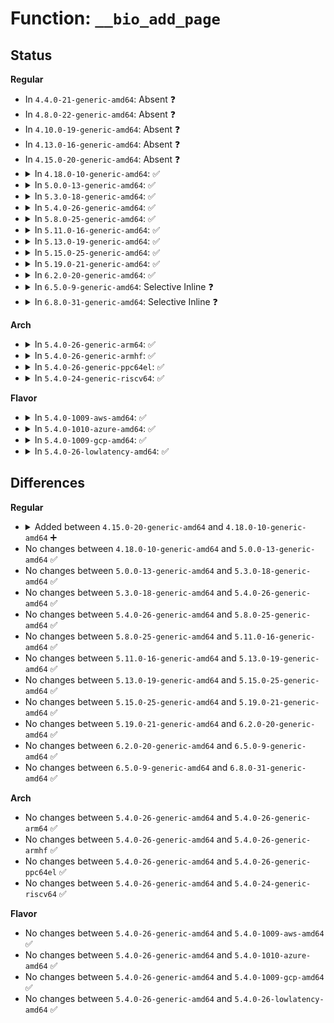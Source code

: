 # Function: <code>__bio_add_page</code>

## Status
<b>Regular</b>
<ul>
<li>
In <code>4.4.0-21-generic-amd64</code>: Absent ❓
</li>
<li>
In <code>4.8.0-22-generic-amd64</code>: Absent ❓
</li>
<li>
In <code>4.10.0-19-generic-amd64</code>: Absent ❓
</li>
<li>
In <code>4.13.0-16-generic-amd64</code>: Absent ❓
</li>
<li>
In <code>4.15.0-20-generic-amd64</code>: Absent ❓
</li>
<li>
<details>
<summary>In <code>4.18.0-10-generic-amd64</code>: ✅</summary>

```c
void __bio_add_page(struct bio * bio, struct page * page, unsigned int len, unsigned int off)
```

```json
{
  "name": "__bio_add_page",
  "collision_type": "Unique Global",
  "inline_type": "No",
  "funcs": [
    {
      "addr": 18446744071583534400,
      "name": "__bio_add_page",
      "external": true,
      "loc": "block/bio.c:866",
      "file": "block/bio.c",
      "inline": "seen, unknown",
      "caller_inline": [],
      "caller_func": [
        "fs/iomap.c:iomap_dio_zero",
        "block/bio.c:bio_add_page"
      ]
    }
  ],
  "symbols": [
    {
      "addr": 18446744071583534400,
      "name": "__bio_add_page",
      "section": ".text",
      "bind": "STB_GLOBAL",
      "size": 64
    }
  ]
}
```
</details>
</li>
<li>
<details>
<summary>In <code>5.0.0-13-generic-amd64</code>: ✅</summary>

```c
void __bio_add_page(struct bio * bio, struct page * page, unsigned int len, unsigned int off)
```

```json
{
  "name": "__bio_add_page",
  "collision_type": "Unique Global",
  "inline_type": "No",
  "funcs": [
    {
      "addr": 18446744071583657888,
      "name": "__bio_add_page",
      "external": true,
      "loc": "block/bio.c:792",
      "file": "block/bio.c",
      "inline": "seen, unknown",
      "caller_inline": [],
      "caller_func": [
        "fs/iomap.c:iomap_dio_zero",
        "fs/iomap.c:iomap_read_page_sync",
        "fs/iomap.c:iomap_readpage_actor",
        "block/bio.c:bio_add_page"
      ]
    }
  ],
  "symbols": [
    {
      "addr": 18446744071583657888,
      "name": "__bio_add_page",
      "section": ".text",
      "bind": "STB_GLOBAL",
      "size": 64
    }
  ]
}
```
</details>
</li>
<li>
<details>
<summary>In <code>5.3.0-18-generic-amd64</code>: ✅</summary>

```c
void __bio_add_page(struct bio * bio, struct page * page, unsigned int len, unsigned int off)
```

```json
{
  "name": "__bio_add_page",
  "collision_type": "Unique Global",
  "inline_type": "No",
  "funcs": [
    {
      "addr": 18446744071583844704,
      "name": "__bio_add_page",
      "external": true,
      "loc": "block/bio.c:795",
      "file": "block/bio.c",
      "inline": "seen, unknown",
      "caller_inline": [],
      "caller_func": [
        "fs/iomap/buffered-io.c:iomap_read_page_sync",
        "fs/iomap/direct-io.c:iomap_dio_zero",
        "block/bio.c:bio_iov_iter_get_pages",
        "block/bio.c:bio_add_page"
      ]
    }
  ],
  "symbols": [
    {
      "addr": 18446744071583844704,
      "name": "__bio_add_page",
      "section": ".text",
      "bind": "STB_GLOBAL",
      "size": 76
    }
  ]
}
```
</details>
</li>
<li>
<details>
<summary>In <code>5.4.0-26-generic-amd64</code>: ✅</summary>

```c
void __bio_add_page(struct bio * bio, struct page * page, unsigned int len, unsigned int off)
```

```json
{
  "name": "__bio_add_page",
  "collision_type": "Unique Global",
  "inline_type": "No",
  "funcs": [
    {
      "addr": 18446744071583950352,
      "name": "__bio_add_page",
      "external": true,
      "loc": "block/bio.c:831",
      "file": "block/bio.c",
      "inline": "seen, unknown",
      "caller_inline": [],
      "caller_func": [
        "fs/iomap/buffered-io.c:iomap_read_page_sync",
        "fs/iomap/direct-io.c:iomap_dio_zero",
        "block/bio.c:bio_iov_iter_get_pages",
        "block/bio.c:bio_add_page"
      ]
    }
  ],
  "symbols": [
    {
      "addr": 18446744071583950352,
      "name": "__bio_add_page",
      "section": ".text",
      "bind": "STB_GLOBAL",
      "size": 116
    }
  ]
}
```
</details>
</li>
<li>
<details>
<summary>In <code>5.8.0-25-generic-amd64</code>: ✅</summary>

```c
void __bio_add_page(struct bio * bio, struct page * page, unsigned int len, unsigned int off)
```

```json
{
  "name": "__bio_add_page",
  "collision_type": "Unique Global",
  "inline_type": "No",
  "funcs": [
    {
      "addr": 18446744071584340912,
      "name": "__bio_add_page",
      "external": true,
      "loc": "block/bio.c:903",
      "file": "block/bio.c",
      "inline": "seen, unknown",
      "caller_inline": [],
      "caller_func": [
        "fs/iomap/buffered-io.c:iomap_read_page_sync",
        "fs/iomap/direct-io.c:iomap_dio_zero",
        "block/bio.c:__bio_iov_iter_get_pages",
        "block/bio.c:bio_add_page"
      ]
    }
  ],
  "symbols": [
    {
      "addr": 18446744071584340912,
      "name": "__bio_add_page",
      "section": ".text",
      "bind": "STB_GLOBAL",
      "size": 116
    }
  ]
}
```
</details>
</li>
<li>
<details>
<summary>In <code>5.11.0-16-generic-amd64</code>: ✅</summary>

```c
void __bio_add_page(struct bio * bio, struct page * page, unsigned int len, unsigned int off)
```

```json
{
  "name": "__bio_add_page",
  "collision_type": "Unique Global",
  "inline_type": "No",
  "funcs": [
    {
      "addr": 18446744071584458544,
      "name": "__bio_add_page",
      "external": true,
      "loc": "block/bio.c:903",
      "file": "block/bio.c",
      "inline": "seen, unknown",
      "caller_inline": [],
      "caller_func": [
        "fs/iomap/buffered-io.c:iomap_read_page_sync",
        "fs/iomap/direct-io.c:iomap_dio_zero",
        "block/bio.c:__bio_iov_iter_get_pages",
        "block/bio.c:bio_add_page"
      ]
    }
  ],
  "symbols": [
    {
      "addr": 18446744071584458544,
      "name": "__bio_add_page",
      "section": ".text",
      "bind": "STB_GLOBAL",
      "size": 116
    }
  ]
}
```
</details>
</li>
<li>
<details>
<summary>In <code>5.13.0-19-generic-amd64</code>: ✅</summary>

```c
void __bio_add_page(struct bio * bio, struct page * page, unsigned int len, unsigned int off)
```

```json
{
  "name": "__bio_add_page",
  "collision_type": "Unique Global",
  "inline_type": "No",
  "funcs": [
    {
      "addr": 18446744071584493312,
      "name": "__bio_add_page",
      "external": true,
      "loc": "block/bio.c:892",
      "file": "block/bio.c",
      "inline": "seen, unknown",
      "caller_inline": [],
      "caller_func": [
        "fs/iomap/buffered-io.c:iomap_read_page_sync",
        "fs/iomap/direct-io.c:iomap_dio_zero",
        "block/bio.c:bio_add_page"
      ]
    }
  ],
  "symbols": [
    {
      "addr": 18446744071584493312,
      "name": "__bio_add_page",
      "section": ".text",
      "bind": "STB_GLOBAL",
      "size": 125
    }
  ]
}
```
</details>
</li>
<li>
<details>
<summary>In <code>5.15.0-25-generic-amd64</code>: ✅</summary>

```c
void __bio_add_page(struct bio * bio, struct page * page, unsigned int len, unsigned int off)
```

```json
{
  "name": "__bio_add_page",
  "collision_type": "Unique Global",
  "inline_type": "No",
  "funcs": [
    {
      "addr": 18446744071584899792,
      "name": "__bio_add_page",
      "external": true,
      "loc": "block/bio.c:975",
      "file": "block/bio.c",
      "inline": "seen, unknown",
      "caller_inline": [],
      "caller_func": [
        "fs/iomap/buffered-io.c:iomap_add_to_ioend",
        "fs/iomap/buffered-io.c:iomap_read_page_sync",
        "fs/iomap/buffered-io.c:iomap_readpage_iter",
        "fs/iomap/direct-io.c:iomap_dio_zero",
        "block/bio.c:__bio_iov_iter_get_pages",
        "block/bio.c:bio_add_page"
      ]
    }
  ],
  "symbols": [
    {
      "addr": 18446744071584899792,
      "name": "__bio_add_page",
      "section": ".text",
      "bind": "STB_GLOBAL",
      "size": 125
    }
  ]
}
```
</details>
</li>
<li>
<details>
<summary>In <code>5.19.0-21-generic-amd64</code>: ✅</summary>

```c
void __bio_add_page(struct bio * bio, struct page * page, unsigned int len, unsigned int off)
```

```json
{
  "name": "__bio_add_page",
  "collision_type": "Unique Global",
  "inline_type": "No",
  "funcs": [
    {
      "addr": 18446744071585599344,
      "name": "__bio_add_page",
      "external": true,
      "loc": "block/bio.c:1054",
      "file": "block/bio.c",
      "inline": "seen, unknown",
      "caller_inline": [],
      "caller_func": [
        "fs/iomap/direct-io.c:iomap_dio_zero",
        "block/bio.c:bio_iov_iter_get_pages",
        "block/bio.c:bio_add_folio"
      ]
    }
  ],
  "symbols": [
    {
      "addr": 18446744071585599344,
      "name": "__bio_add_page",
      "section": ".text",
      "bind": "STB_GLOBAL",
      "size": 205
    }
  ]
}
```
</details>
</li>
<li>
<details>
<summary>In <code>6.2.0-20-generic-amd64</code>: ✅</summary>

```c
void __bio_add_page(struct bio * bio, struct page * page, unsigned int len, unsigned int off)
```

```json
{
  "name": "__bio_add_page",
  "collision_type": "Unique Global",
  "inline_type": "No",
  "funcs": [
    {
      "addr": 18446744071586367312,
      "name": "__bio_add_page",
      "external": true,
      "loc": "block/bio.c:1109",
      "file": "block/bio.c",
      "inline": "seen, unknown",
      "caller_inline": [],
      "caller_func": [
        "fs/iomap/direct-io.c:iomap_dio_zero",
        "block/bio.c:__bio_iov_iter_get_pages",
        "block/bio.c:bio_add_folio"
      ]
    }
  ],
  "symbols": [
    {
      "addr": 18446744071586367312,
      "name": "__bio_add_page",
      "section": ".text",
      "bind": "STB_GLOBAL",
      "size": 96
    }
  ]
}
```
</details>
</li>
<li>
<details>
<summary>In <code>6.5.0-9-generic-amd64</code>: Selective Inline ❓</summary>

```c
void __bio_add_page(struct bio * bio, struct page * page, unsigned int len, unsigned int off)
```

```json
{
  "name": "__bio_add_page",
  "collision_type": "Unique Global",
  "inline_type": "Selective",
  "funcs": [
    {
      "addr": 18446744071586626276,
      "name": "__bio_add_page",
      "external": true,
      "loc": "block/bio.c:1071",
      "file": "block/bio.c",
      "inline": "not declared, inlined",
      "caller_inline": [
        "block/bio.c:bio_add_folio_nofail"
      ],
      "caller_func": [
        "mm/page_io.c:swap_readpage",
        "mm/page_io.c:swap_readpage_bdev_sync",
        "mm/page_io.c:__swap_writepage",
        "mm/page_io.c:swap_writepage_bdev_sync",
        "fs/buffer.c:submit_bh_wbc",
        "fs/iomap/direct-io.c:iomap_dio_zero",
        "fs/squashfs/block.c:squashfs_bio_read",
        "block/bio.c:__bio_iov_iter_get_pages",
        "block/bio.c:bio_add_page",
        "drivers/md/md.c:sync_page_io",
        "drivers/md/md.c:md_super_write"
      ]
    }
  ],
  "symbols": [
    {
      "addr": 18446744071586613968,
      "name": "__bio_add_page",
      "section": ".text",
      "bind": "STB_GLOBAL",
      "size": 89
    }
  ]
}
```
</details>
</li>
<li>
<details>
<summary>In <code>6.8.0-31-generic-amd64</code>: Selective Inline ❓</summary>

```c
void __bio_add_page(struct bio * bio, struct page * page, unsigned int len, unsigned int off)
```

```json
{
  "name": "__bio_add_page",
  "collision_type": "Unique Global",
  "inline_type": "Selective",
  "funcs": [
    {
      "addr": 18446744071586897796,
      "name": "__bio_add_page",
      "external": true,
      "loc": "block/bio.c:1072",
      "file": "block/bio.c",
      "inline": "not declared, inlined",
      "caller_inline": [
        "block/bio.c:bio_add_folio_nofail"
      ],
      "caller_func": [
        "fs/buffer.c:submit_bh_wbc",
        "fs/iomap/direct-io.c:iomap_dio_zero",
        "fs/squashfs/block.c:squashfs_bio_read",
        "block/bio.c:__bio_iov_iter_get_pages",
        "drivers/md/md.c:sync_page_io",
        "drivers/md/md.c:md_super_write"
      ]
    }
  ],
  "symbols": [
    {
      "addr": 18446744071586884032,
      "name": "__bio_add_page",
      "section": ".text",
      "bind": "STB_GLOBAL",
      "size": 89
    }
  ]
}
```
</details>
</li>
</ul>
<b>Arch</b>
<ul>
<li>
<details>
<summary>In <code>5.4.0-26-generic-arm64</code>: ✅</summary>

```c
void __bio_add_page(struct bio * bio, struct page * page, unsigned int len, unsigned int off)
```

```json
{
  "name": "__bio_add_page",
  "collision_type": "Unique Global",
  "inline_type": "No",
  "funcs": [
    {
      "addr": 18446603336495767112,
      "name": "__bio_add_page",
      "external": true,
      "loc": "block/bio.c:831",
      "file": "block/bio.c",
      "inline": "seen, unknown",
      "caller_inline": [],
      "caller_func": [
        "fs/iomap/buffered-io.c:iomap_read_page_sync",
        "fs/iomap/direct-io.c:iomap_dio_zero",
        "block/bio.c:bio_iov_iter_get_pages",
        "block/bio.c:bio_add_page"
      ]
    }
  ],
  "symbols": [
    {
      "addr": 18446603336495767112,
      "name": "__bio_add_page",
      "section": ".text",
      "bind": "STB_GLOBAL",
      "size": 204
    }
  ]
}
```
</details>
</li>
<li>
<details>
<summary>In <code>5.4.0-26-generic-armhf</code>: ✅</summary>

```c
void __bio_add_page(struct bio * bio, struct page * page, unsigned int len, unsigned int off)
```

```json
{
  "name": "__bio_add_page",
  "collision_type": "Unique Global",
  "inline_type": "No",
  "funcs": [
    {
      "addr": 3229119536,
      "name": "__bio_add_page",
      "external": true,
      "loc": "block/bio.c:831",
      "file": "block/bio.c",
      "inline": "seen, unknown",
      "caller_inline": [],
      "caller_func": [
        "fs/iomap/buffered-io.c:iomap_read_page_sync",
        "fs/iomap/direct-io.c:iomap_dio_zero",
        "block/bio.c:bio_iov_iter_get_pages",
        "block/bio.c:bio_add_page"
      ]
    }
  ],
  "symbols": [
    {
      "addr": 3229119536,
      "name": "__bio_add_page",
      "section": ".text",
      "bind": "STB_GLOBAL",
      "size": 280
    }
  ]
}
```
</details>
</li>
<li>
<details>
<summary>In <code>5.4.0-26-generic-ppc64el</code>: ✅</summary>

```c
void __bio_add_page(struct bio * bio, struct page * page, unsigned int len, unsigned int off)
```

```json
{
  "name": "__bio_add_page",
  "collision_type": "Unique Global",
  "inline_type": "No",
  "funcs": [
    {
      "addr": 13835058055289938544,
      "name": "__bio_add_page",
      "external": true,
      "loc": "block/bio.c:831",
      "file": "block/bio.c",
      "inline": "seen, unknown",
      "caller_inline": [],
      "caller_func": [
        "fs/iomap/buffered-io.c:iomap_read_page_sync",
        "fs/iomap/direct-io.c:iomap_dio_zero",
        "block/bio.c:bio_iov_iter_get_pages",
        "block/bio.c:bio_add_page"
      ]
    }
  ],
  "symbols": [
    {
      "addr": 13835058055289938544,
      "name": "__bio_add_page",
      "section": ".text",
      "bind": "STB_GLOBAL",
      "size": 248
    }
  ]
}
```
</details>
</li>
<li>
<details>
<summary>In <code>5.4.0-24-generic-riscv64</code>: ✅</summary>

```c
void __bio_add_page(struct bio * bio, struct page * page, unsigned int len, unsigned int off)
```

```json
{
  "name": "__bio_add_page",
  "collision_type": "Unique Global",
  "inline_type": "No",
  "funcs": [
    {
      "addr": 18446743936274913298,
      "name": "__bio_add_page",
      "external": true,
      "loc": "block/bio.c:831",
      "file": "block/bio.c",
      "inline": "seen, unknown",
      "caller_inline": [],
      "caller_func": [
        "fs/iomap/buffered-io.c:iomap_read_page_sync",
        "fs/iomap/direct-io.c:iomap_dio_zero",
        "block/bio.c:bio_iov_iter_get_pages",
        "block/bio.c:bio_add_page"
      ]
    }
  ],
  "symbols": [
    {
      "addr": 18446743936274913298,
      "name": "__bio_add_page",
      "section": ".text",
      "bind": "STB_GLOBAL",
      "size": 180
    }
  ]
}
```
</details>
</li>
</ul>
<b>Flavor</b>
<ul>
<li>
<details>
<summary>In <code>5.4.0-1009-aws-amd64</code>: ✅</summary>

```c
void __bio_add_page(struct bio * bio, struct page * page, unsigned int len, unsigned int off)
```

```json
{
  "name": "__bio_add_page",
  "collision_type": "Unique Global",
  "inline_type": "No",
  "funcs": [
    {
      "addr": 18446744071583919088,
      "name": "__bio_add_page",
      "external": true,
      "loc": "block/bio.c:831",
      "file": "block/bio.c",
      "inline": "seen, unknown",
      "caller_inline": [],
      "caller_func": [
        "fs/iomap/buffered-io.c:iomap_read_page_sync",
        "fs/iomap/direct-io.c:iomap_dio_zero",
        "block/bio.c:bio_iov_iter_get_pages",
        "block/bio.c:bio_add_page"
      ]
    }
  ],
  "symbols": [
    {
      "addr": 18446744071583919088,
      "name": "__bio_add_page",
      "section": ".text",
      "bind": "STB_GLOBAL",
      "size": 116
    }
  ]
}
```
</details>
</li>
<li>
<details>
<summary>In <code>5.4.0-1010-azure-amd64</code>: ✅</summary>

```c
void __bio_add_page(struct bio * bio, struct page * page, unsigned int len, unsigned int off)
```

```json
{
  "name": "__bio_add_page",
  "collision_type": "Unique Global",
  "inline_type": "No",
  "funcs": [
    {
      "addr": 18446744071583856048,
      "name": "__bio_add_page",
      "external": true,
      "loc": "block/bio.c:831",
      "file": "block/bio.c",
      "inline": "seen, unknown",
      "caller_inline": [],
      "caller_func": [
        "fs/iomap/buffered-io.c:iomap_read_page_sync",
        "fs/iomap/direct-io.c:iomap_dio_zero",
        "block/bio.c:bio_iov_iter_get_pages",
        "block/bio.c:bio_add_page"
      ]
    }
  ],
  "symbols": [
    {
      "addr": 18446744071583856048,
      "name": "__bio_add_page",
      "section": ".text",
      "bind": "STB_GLOBAL",
      "size": 116
    }
  ]
}
```
</details>
</li>
<li>
<details>
<summary>In <code>5.4.0-1009-gcp-amd64</code>: ✅</summary>

```c
void __bio_add_page(struct bio * bio, struct page * page, unsigned int len, unsigned int off)
```

```json
{
  "name": "__bio_add_page",
  "collision_type": "Unique Global",
  "inline_type": "No",
  "funcs": [
    {
      "addr": 18446744071583902848,
      "name": "__bio_add_page",
      "external": true,
      "loc": "block/bio.c:831",
      "file": "block/bio.c",
      "inline": "seen, unknown",
      "caller_inline": [],
      "caller_func": [
        "fs/iomap/buffered-io.c:iomap_read_page_sync",
        "fs/iomap/direct-io.c:iomap_dio_zero",
        "block/bio.c:bio_iov_iter_get_pages",
        "block/bio.c:bio_add_page"
      ]
    }
  ],
  "symbols": [
    {
      "addr": 18446744071583902848,
      "name": "__bio_add_page",
      "section": ".text",
      "bind": "STB_GLOBAL",
      "size": 116
    }
  ]
}
```
</details>
</li>
<li>
<details>
<summary>In <code>5.4.0-26-lowlatency-amd64</code>: ✅</summary>

```c
void __bio_add_page(struct bio * bio, struct page * page, unsigned int len, unsigned int off)
```

```json
{
  "name": "__bio_add_page",
  "collision_type": "Unique Global",
  "inline_type": "No",
  "funcs": [
    {
      "addr": 18446744071584004096,
      "name": "__bio_add_page",
      "external": true,
      "loc": "block/bio.c:831",
      "file": "block/bio.c",
      "inline": "seen, unknown",
      "caller_inline": [],
      "caller_func": [
        "fs/iomap/buffered-io.c:iomap_read_page_sync",
        "fs/iomap/direct-io.c:iomap_dio_zero",
        "block/bio.c:bio_iov_iter_get_pages",
        "block/bio.c:bio_add_page"
      ]
    }
  ],
  "symbols": [
    {
      "addr": 18446744071584004096,
      "name": "__bio_add_page",
      "section": ".text",
      "bind": "STB_GLOBAL",
      "size": 116
    }
  ]
}
```
</details>
</li>
</ul>

## Differences
<b>Regular</b>
<ul>
<li>
<details>
<summary>Added between <code>4.15.0-20-generic-amd64</code> and <code>4.18.0-10-generic-amd64</code> ➕</summary>

```c
void __bio_add_page(struct bio * bio, struct page * page, unsigned int len, unsigned int off)
```
</details>
</li>
<li>
No changes between <code>4.18.0-10-generic-amd64</code> and <code>5.0.0-13-generic-amd64</code> ✅
</li>
<li>
No changes between <code>5.0.0-13-generic-amd64</code> and <code>5.3.0-18-generic-amd64</code> ✅
</li>
<li>
No changes between <code>5.3.0-18-generic-amd64</code> and <code>5.4.0-26-generic-amd64</code> ✅
</li>
<li>
No changes between <code>5.4.0-26-generic-amd64</code> and <code>5.8.0-25-generic-amd64</code> ✅
</li>
<li>
No changes between <code>5.8.0-25-generic-amd64</code> and <code>5.11.0-16-generic-amd64</code> ✅
</li>
<li>
No changes between <code>5.11.0-16-generic-amd64</code> and <code>5.13.0-19-generic-amd64</code> ✅
</li>
<li>
No changes between <code>5.13.0-19-generic-amd64</code> and <code>5.15.0-25-generic-amd64</code> ✅
</li>
<li>
No changes between <code>5.15.0-25-generic-amd64</code> and <code>5.19.0-21-generic-amd64</code> ✅
</li>
<li>
No changes between <code>5.19.0-21-generic-amd64</code> and <code>6.2.0-20-generic-amd64</code> ✅
</li>
<li>
No changes between <code>6.2.0-20-generic-amd64</code> and <code>6.5.0-9-generic-amd64</code> ✅
</li>
<li>
No changes between <code>6.5.0-9-generic-amd64</code> and <code>6.8.0-31-generic-amd64</code> ✅
</li>
</ul>
<b>Arch</b>
<ul>
<li>
No changes between <code>5.4.0-26-generic-amd64</code> and <code>5.4.0-26-generic-arm64</code> ✅
</li>
<li>
No changes between <code>5.4.0-26-generic-amd64</code> and <code>5.4.0-26-generic-armhf</code> ✅
</li>
<li>
No changes between <code>5.4.0-26-generic-amd64</code> and <code>5.4.0-26-generic-ppc64el</code> ✅
</li>
<li>
No changes between <code>5.4.0-26-generic-amd64</code> and <code>5.4.0-24-generic-riscv64</code> ✅
</li>
</ul>
<b>Flavor</b>
<ul>
<li>
No changes between <code>5.4.0-26-generic-amd64</code> and <code>5.4.0-1009-aws-amd64</code> ✅
</li>
<li>
No changes between <code>5.4.0-26-generic-amd64</code> and <code>5.4.0-1010-azure-amd64</code> ✅
</li>
<li>
No changes between <code>5.4.0-26-generic-amd64</code> and <code>5.4.0-1009-gcp-amd64</code> ✅
</li>
<li>
No changes between <code>5.4.0-26-generic-amd64</code> and <code>5.4.0-26-lowlatency-amd64</code> ✅
</li>
</ul>

